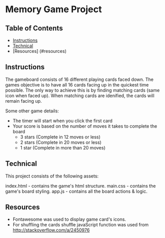 # Memory Game Project

## Table of Contents

* [Instructions](#instructions)
* [Technical](#technical)
* [Resources] (#resources)

## Instructions

The gameboard consists of 16 different playing cards faced down. The games objective is to have all 16 cards facing up in the quickest time possible. The only way to achieve this is by finding matching cards (same icon when faced up). When matching cards are idenified, the cards will remain facing up. 

Some other game details:

* The timer will start when you click the first card 
* Your score is based on the number of moves it takes to complete the board 
  - 3 stars (Complete in 12 moves or less)
  - 2 stars (Complete in 20 moves or less)
  - 1 star (Complete in more than 20 moves) 


## Technical 

This project consists of the following assets:

index.html - contains the game's html structure.
main.css - contains the game's board styling.
app.js - contains all the board actions & logic.

## Resources

* Fontawesome was used to display game card's icons.
* For shuffling the cards shuffle javaScript function was used from http://stackoverflow.com/a/2450976
